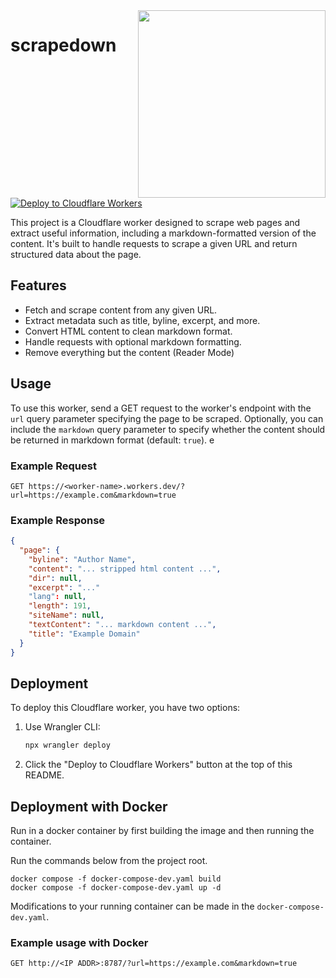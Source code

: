 <img align="right" width="300"  src="https://github.com/osener/scrapedown/assets/111265/cc059686-c452-4982-82c9-023c7696699b">

# scrapedown

[![Deploy to Cloudflare Workers](https://deploy.workers.cloudflare.com/button)](https://deploy.workers.cloudflare.com/?url=https://github.com/redlicadev/scrapedown)

This project is a Cloudflare worker designed to scrape web pages and extract useful information, including a markdown-formatted version of the content. It's built to handle requests to scrape a given URL and return structured data about the page.

## Features

- Fetch and scrape content from any given URL.
- Extract metadata such as title, byline, excerpt, and more.
- Convert HTML content to clean markdown format.
- Handle requests with optional markdown formatting.
- Remove everything but the content (Reader Mode)

## Usage

To use this worker, send a GET request to the worker's endpoint with the `url` query parameter specifying the page to be scraped. Optionally, you can include the `markdown` query parameter to specify whether the content should be returned in markdown format (default: `true`).
e

### Example Request

```
GET https://<worker-name>.workers.dev/?url=https://example.com&markdown=true
```

### Example Response

```json
{
  "page": {
    "byline": "Author Name",
    "content": "... stripped html content ...",
    "dir": null,
    "excerpt": "..."
    "lang": null,
    "length": 191,
    "siteName": null,
    "textContent": "... markdown content ...",
    "title": "Example Domain"
  }
}
```

## Deployment

To deploy this Cloudflare worker, you have two options:

1. Use Wrangler CLI:

   ```sh
   npx wrangler deploy
   ```

2. Click the "Deploy to Cloudflare Workers" button at the top of this README.

## Deployment with Docker

Run in a docker container by first building the image and then running the container.

Run the commands below from the project root.

```
docker compose -f docker-compose-dev.yaml build
docker compose -f docker-compose-dev.yaml up -d
```

Modifications to your running container can be made in the `docker-compose-dev.yaml`.

### Example usage with Docker

```
GET http://<IP ADDR>:8787/?url=https://example.com&markdown=true
```
